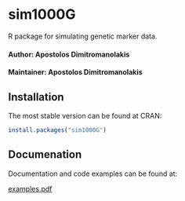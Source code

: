 # sim1000G


R package for simulating genetic marker data. 

#### Author: Apostolos Dimitromanolakis
#### Maintainer: Apostolos Dimitromanolakis

## Installation

The most stable version can be found at CRAN:

```R
install.packages("sim1000G")
```


## Documenation

Documentation and code examples can be found at:

[examples.pdf](https://github.com/adimitromanolakis/sim1000G)
